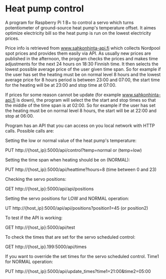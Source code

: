 # Heat pump control
A program for Raspberry Pi 1 B+ to control a servo which turns potentiometer of ground-source heat pump's temperature offset. It aimes optimize electricity bill so the heat pump is run on the lowest electricity prices. 

Price info is retrieved from www.sahkonhinta-api.fi which collects Nordpool spot prices and provides them easily via API. As usually new prices are published in the afternoon, the program checks the prices and makes time adjustments for the next 24 hours on 18:30 Finnish time. It then selects the lowest possible average price of the user given time span. So for example if the user has set the heating must be on normal level 8 hours and the lowest average price for 8 hours period is between 23:00 and 07:00, the start time for the heating will be at 23:00 and stop time at 07:00.

If prices for some reason cannot be update (for example www.sahkonhinta-api.fi is down), the program will select the the start and stop times so that the middle of the time span is at 02:00. So for example if the user has set the heating must be on normal level 8 hours, the start will be at 22:00 and stop at 06:00.

Program has an API that you can access on you local network with HTTP calls. Possible calls are:

Setting the low or normal value of the heat pump's temperature:

PUT http://{host_ip}:5000/api/control?temp=normal or (temp=low)


Setting the time span when heating should be on (NORMAL):

PUT http://{host_ip}:5000/api/heattime?hours=8 (time between 0 and 23)


Checking the servo positions:

GET http://{host_ip}:5000/api/api/positions


Setting the servo positions for LOW and NORMAL operation:

UT http://{host_ip}:5000/api/api/positions?position1=45 (or position2)


To test if the API is working:

GET http://{host_ip}:5000/api/test


To check the times that are set for the servo scheduled control:

GET http://{host_ip}.199:5000/api/times


If you want to override the set times for the servo scheduled control. Time1 for NORMAL operation:

PUT http://{host_ip}:5000/api/update_times?time1=21:00&time2=05:00
